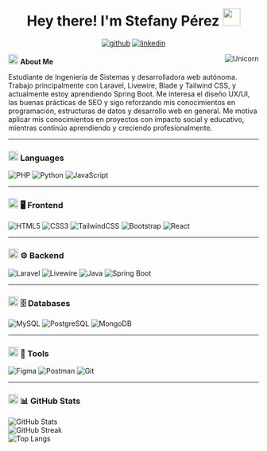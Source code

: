 <h1 align="center"><b>Hey there! I'm Stefany Pérez </b><img src="https://media.giphy.com/media/hvRJCLFzcasrR4ia7z/giphy.gif" width="35"></h1>

<div align="center">

[![github](https://img.shields.io/badge/Github-181717?style=flat-square&logo=github&logoColor=white)](https://github.com/StefanyPerezBz)
[![linkedin](https://img.shields.io/badge/Linkedin-0077B5?style=flat-square&logo=linkedin&logoColor=white)](https://www.linkedin.com/in/stefany-pérez)

</div>

<img align="right" alt="Unicorn" src="https://media.tenor.com/EdiGYFaZg7sAAAAi/jaded-disappointed.gif" />

<img src="https://emojis.slackmojis.com/emojis/images/1588315024/8823/hyperkitty.gif?1588315024" width="20"> **About Me**

Estudiante de Ingeniería de Sistemas y desarrolladora web autónoma. Trabajo principalmente con Laravel, Livewire, Blade y Tailwind CSS, y actualmente estoy aprendiendo Spring Boot. Me interesa el diseño UX/UI, las buenas prácticas de SEO y sigo reforzando mis conocimientos en programación, estructuras de datos y desarrollo web en general. Me motiva aplicar mis conocimientos en proyectos con impacto social y educativo, mientras continúo aprendiendo y creciendo profesionalmente.

---

### <img src="https://slackmojis.com/emojis/1972-star/download" width="20" /> **Languages**

<div>

![PHP](https://img.shields.io/badge/PHP-777BB4?style=flat-square&logo=php&logoColor=white)
![Python](https://img.shields.io/badge/Python-3776AB?style=flat-square&logo=python&logoColor=white)
![JavaScript](https://img.shields.io/badge/JavaScript-F7DF1E?style=flat-square&logo=javascript&logoColor=black)

</div>

---

### <img src="https://slackmojis.com/emojis/31463-computer-download/download" width="20" /> **🖥️ Frontend**

<div>

![HTML5](https://img.shields.io/badge/HTML5-E34F26?style=flat-square&logo=html5&logoColor=white)
![CSS3](https://img.shields.io/badge/CSS3-1572B6?style=flat-square&logo=css3&logoColor=white)
![TailwindCSS](https://img.shields.io/badge/TailwindCSS-06B6D4?style=flat-square&logo=tailwindcss&logoColor=white)
![Bootstrap](https://img.shields.io/badge/Bootstrap-7952B3?style=flat-square&logo=bootstrap&logoColor=white)
![React](https://img.shields.io/badge/React-61DAFB?style=flat-square&logo=react&logoColor=white)

</div>

---

### <img src="https://slackmojis.com/emojis/26774-server/download" width="20" /> **⚙️ Backend**

<div>

![Laravel](https://img.shields.io/badge/Laravel-FF2D20?style=flat-square&logo=laravel&logoColor=white)
![Livewire](https://img.shields.io/badge/Livewire-4E5D94?style=flat-square&logo=laravel&logoColor=white)
![Java](https://img.shields.io/badge/Java-007396?style=flat-square&logo=java&logoColor=white)
![Spring Boot](https://img.shields.io/badge/Spring_Boot-6DB33F?style=flat-square&logo=springboot&logoColor=white)

</div>

---

### <img src="https://slackmojis.com/emojis/12512-database/download" width="20" /> **🗄️ Databases**

<div>

![MySQL](https://img.shields.io/badge/MySQL-4479A1?style=flat-square&logo=mysql&logoColor=white)
![PostgreSQL](https://img.shields.io/badge/PostgreSQL-4169E1?style=flat-square&logo=postgresql&logoColor=white)
![MongoDB](https://img.shields.io/badge/MongoDB-47A248?style=flat-square&logo=mongodb&logoColor=white)

</div>

---

### <img src="https://slackmojis.com/emojis/34950-winner/download" width="20" /> **🧰 Tools**

<div>

![Figma](https://img.shields.io/badge/Figma-F24E1E?style=flat-square&logo=figma&logoColor=white)
![Postman](https://img.shields.io/badge/Postman-FF6C37?style=flat-square&logo=postman&logoColor=white)
![Git](https://img.shields.io/badge/Git-F05032?style=flat-square&logo=git&logoColor=white)

</div>

---

### <img src="https://slackmojis.com/emojis/34950-winner/download" width="20" /> **📊 GitHub Stats**

<div>

![GitHub Stats](https://github-readme-stats.vercel.app/api?username=StefanyPerezBz&theme=react&hide_border=false&include_all_commits=true&count_private=true)<br/>
![GitHub Streak](https://github-readme-streak-stats.herokuapp.com/?user=StefanyPerezBz&theme=react&hide_border=false)<br/>
![Top Langs](https://github-readme-stats.vercel.app/api/top-langs/?username=StefanyPerezBz&theme=react&hide_border=false&layout=compact)

</div>

    

<!-- Proudly created with Github Readme Maker ( https://github-readme-maker-pi.vercel.app/ ) -->
